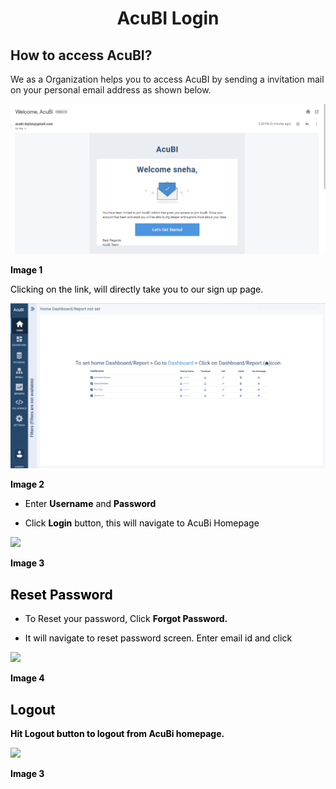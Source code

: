 
 
<center><h1>AcuBI Login</h1></center>


##  How to access AcuBI?


We as a Organization helps you to access  AcuBI by sending a invitation mail on your personal email address as shown below. 

![enter image description here](https://raw.githubusercontent.com/sv18042016/fp1/c91a926156b87ab9716f0bb33f208e23f0aee55b/images/New_version5/UD_Acubi_Login.png)

<b><font color = "Black"> Image 1</b>

Clicking on the link, will directly take you to our sign up page. 


![enter image description here](https://raw.githubusercontent.com/sv18042016/fp1/bb5d4c9f6814109a9645827e267e716c0d044c2a/images/New_version5/Homepage_v5.png)

<b><font color = "Black"> Image 2</b>

-  Enter  <b>Username</b> and <b>Password</b>

- Click  <b>Login</b> button, this will navigate to AcuBi  Homepage

![
](https://raw.githubusercontent.com/sv18042016/fp1/master/images/New_version5/Homepage_v5.png)

<b><font color = "Black"> Image 3</b>

## Reset Password

  - To Reset your password, Click <b>Forgot Password.</b>
  
  - It will navigate to reset password screen. Enter email id and click <b> 
  
 ![
](https://raw.githubusercontent.com/sv18042016/fp1/d64bc97c7d2aa0cb8e2c35fa8f9905bd274388f1/images/New_version5/ud_homepage_forgot%20password.png)
 
 <b><font color = "Black"> Image 4</b>

## Logout

Hit <b>Logout</b> button to logout from AcuBi homepage.

![
](https://raw.githubusercontent.com/sv18042016/fp1/master/images/New_version5/UD_Logout.png)

<b><font color = "Black"> Image 3</b>

<!--stackedit_data:
eyJoaXN0b3J5IjpbLTEyNTQyMTY4MTksLTExNjM2NjAxMjMsND
UzODk4OTI0LDYyNDg0NjU2NCwtMTgxNzQ2ODAwNCwxMDM5Mzg1
NTk1LDE3Mjk1NjM3ODEsMTg0MzQ1OTIwNSwyMTA4MzIwMzUzLC
02ODYyODk3NTEsLTE0NDQ2NjE5MTksMTMzNDcwMTc3NSwtNzU0
MjM0NzAsMTc5MzM1NTk1OSwtODIwMDI3ODA5XX0=
-->